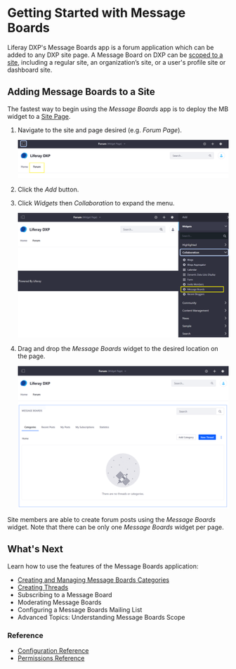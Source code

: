 # Getting Started with Message Boards

Liferay DXP's Message Boards app is a forum application which can be added to any DXP site page. A Message Board on DXP can be [scoped to a site](https://help.liferay.com/hc/articles/360028819992-Widget-Scope), including a regular site, an organization’s site, or a user's profile site or dashboard site.

## Adding Message Boards to a Site

The fastest way to begin using the _Message Boards_ app is to deploy the MB widget to a [Site Page](https://help.liferay.com/hc/articles/360029132211-Creating-Pages).

1. Navigate to the site and page desired (e.g. _Forum Page_).

    ![New Forum Page](./getting-started-with-message-boards/images/03.png)

1. Click the _Add_ button.
1. Click _Widgets_ then _Collaboration_ to expand the menu.

    ![Adding the MB Widget](./getting-started-with-message-boards/images/06.png)

1. Drag and drop the _Message Boards_ widget to the desired location on the page.

    ![Deploying the Message Boards app to the forum page.](./getting-started-with-message-boards/images/04.png)

Site members are able to create forum posts using the _Message Boards_ widget. Note that there can be only one _Message Boards_ widget per page.

## What's Next

Learn how to use the features of the Message Boards application:

* [Creating and Managing Message Boards Categories](./creating-message-boards-categories.md)
* [Creating Threads](./creating-message-boards-threads.md)
* Subscribing to a Message Board
* Moderating Message Boards
* Configuring a Message Boards Mailing List
* Advanced Topics: Understanding Message Boards Scope

### Reference

* [Configuration Reference](./message-boards-configuration-reference.md)
* [Permissions Reference](./message-boards-permissions-reference.md)
